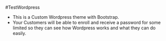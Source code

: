 #TestWordpress
<br>
- This is a Custom Wordpress theme with Bootstrap. <br>
- Your Customers will be able to enroll and receive a password for some limited so they can see how Wordpress works and what they can do easily.
